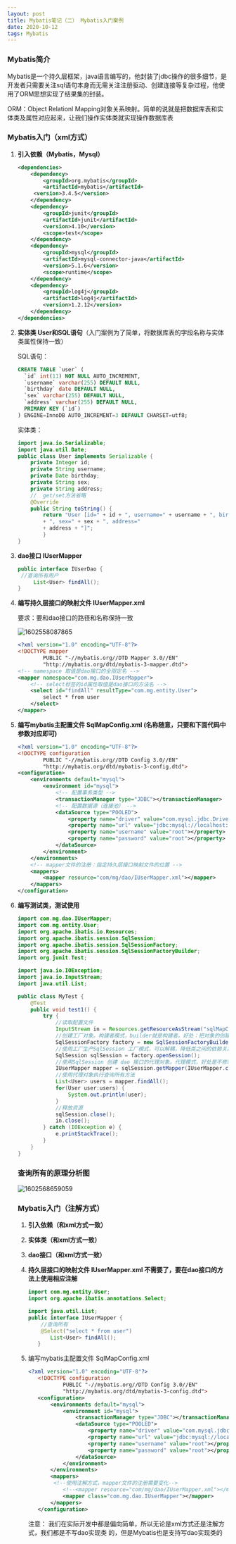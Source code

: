 ```yaml
---
layout: post
title: Mybatis笔记（二） Mybatis入门案例
date: 2020-10-12
tags: Mybatis
---
```


### Mybatis简介

Mybatis是一个持久层框架，java语言编写的，他封装了jdbc操作的很多细节，是开发者只需要关注sql语句本身而无需关注注册驱动、创建连接等复杂过程，他使用了ORM思想实现了结果集的封装。

 ORM：Object Relationl Mapping对象关系映射。简单的说就是把数据库表和实体类及属性对应起来，让我们操作实体类就实现操作数据库表

### Mybatis入门（xml方式）

1. **引入依赖（Mybatis，Mysql）**

   ```xml
   <dependencies>
       <dependency>
           <groupId>org.mybatis</groupId>
           <artifactId>mybatis</artifactId>
       	<version>3.4.5</version>
       </dependency>
       <dependency>
           <groupId>junit</groupId>
           <artifactId>junit</artifactId>
           <version>4.10</version>
           <scope>test</scope>
       </dependency>
       <dependency>
           <groupId>mysql</groupId>
           <artifactId>mysql-connector-java</artifactId>
           <version>5.1.6</version>
           <scope>runtime</scope>
       </dependency>
       <dependency>
           <groupId>log4j</groupId>
           <artifactId>log4j</artifactId>
           <version>1.2.12</version>
       </dependency>
   </dependencies>
   ```

2. **实体类 User和SQL语句**（入门案例为了简单，将数据库表的字段名称与实体类属性保持一致）

   SQL语句：

   ```sql
   CREATE TABLE `user` (
     `id` int(11) NOT NULL AUTO_INCREMENT,
     `username` varchar(255) DEFAULT NULL,
     `birthday` date DEFAULT NULL,
     `sex` varchar(255) DEFAULT NULL,
     `address` varchar(255) DEFAULT NULL,
     PRIMARY KEY (`id`)
   ) ENGINE=InnoDB AUTO_INCREMENT=3 DEFAULT CHARSET=utf8;
   ```

   实体类：

   ```java
   import java.io.Serializable;
   import java.util.Date;
   public class User implements Serializable {    
       private Integer id;
       private String username; 
       private Date birthday; 
       private String sex; 
       private String address;
       //  get/set方法省略
       @Override
       public String toString() {
           return "User [id=" + id + ", username=" + username + ", birthday=" + birthday
           + ", sex=" + sex + ", address="
           + address + "]";
           }
   }
   ```

3. **dao接口    IUserMapper**

   ```java
   public interface IUserDao {
   	//查询所有用户
    	List<User> findAll();
   } 
   ```

4. **编写持久层接口的映射文件 IUserMapper.xml**

   要求：要和dao接口的路径和名称保持一致

   ![1602558087865](\images\posts\mybatis\1.jpg)

   ```xml
   <?xml version="1.0" encoding="UTF-8"?>
   <!DOCTYPE mapper
           PUBLIC "-//mybatis.org//DTD Mapper 3.0//EN"
           "http://mybatis.org/dtd/mybatis-3-mapper.dtd">
   <!-- namespace 取值是dao接口的全限定名 -->
   <mapper namespace="com.mg.dao.IUserMapper">
       <!-- select标签的id属性取值是dao接口的方法名 -->
       <select id="findAll" resultType="com.mg.entity.User">
           select * from user
       </select>
   </mapper>
   ```

5. **编写mybatis主配置文件  SqlMapConfig.xml (名称随意，只要和下面代码中参数对应即可)**

   ```xml
   <?xml version="1.0" encoding="UTF-8"?>
   <!DOCTYPE configuration
           PUBLIC "-//mybatis.org//DTD Config 3.0//EN"
           "http://mybatis.org/dtd/mybatis-3-config.dtd">
   <configuration>
       <environments default="mysql">
           <environment id="mysql">
               <!-- 配置事务类型 -->
               <transactionManager type="JDBC"></transactionManager>
               <!-- 配置数据源（连接池） -->
               <dataSource type="POOLED">
                   <property name="driver" value="com.mysql.jdbc.Driver"></property>
                   <property name="url" value="jdbc:mysql://localhost:3306/mybatis"></property>
                   <property name="username" value="root"></property>
                   <property name="password" value="root"></property>
               </dataSource>
           </environment>
       </environments>
       <!-- mapper文件的注册：指定持久层接口映射文件的位置 -->
       <mappers>
           <mapper resource="com/mg/dao/IUserMapper.xml"></mapper>
       </mappers>
   </configuration>
   ```

6. **编写测试类，测试使用**

   ```java
   import com.mg.dao.IUserMapper;
   import com.mg.entity.User;
   import org.apache.ibatis.io.Resources;
   import org.apache.ibatis.session.SqlSession;
   import org.apache.ibatis.session.SqlSessionFactory;
   import org.apache.ibatis.session.SqlSessionFactoryBuilder;
   import org.junit.Test;
   
   import java.io.IOException;
   import java.io.InputStream;
   import java.util.List;
   
   public class MyTest {
       @Test
       public void test1() {
           try {
               //读取配置文件
               InputStream in = Resources.getResourceAsStream("sqlMapConfig.xml");
               //创建工厂对象。构建者模式，builder就是构建者。好处：把对象的创建细节隐藏，使用者直接调用方			  法即可拿到对象
               SqlSessionFactory factory = new SqlSessionFactoryBuilder().build(in);
               //使用工厂生产SqlSession 工厂模式，可以解耦，降低类之间的依赖关系
               SqlSession sqlSession = factory.openSession();
               //使用SqlSession 创建 dao 接口的代理对象。代理模式，好处是不修改源码的基础上对已有方法增强
               IUserMapper mapper = sqlSession.getMapper(IUserMapper.class);
               //使用代理对象执行查询所有方法
               List<User> users = mapper.findAll();
               for(User user:users) {
                   System.out.println(user);
               }
               //释放资源
               sqlSession.close();
               in.close();
           } catch (IOException e) {
               e.printStackTrace();
           }
       }
   }
   ```

   

   ### 查询所有的原理分析图

   ![1602568659059](\images\posts\mybatis\2.jpg)

   

   ### Mybatis入门（注解方式）

   1. **引入依赖（和xml方式一致）**

   2. **实体类（和xml方式一致）**

   3. **dao接口（和xml方式一致）**
   
   4. **持久层接口的映射文件 IUserMapper.xml  不需要了，要在dao接口的方法上使用相应注解**
   
      ```java
      import com.mg.entity.User;
      import org.apache.ibatis.annotations.Select;
      
      import java.util.List;
      public interface IUserMapper {
          //查询所有
          @Select("select * from user")
             List<User> findAll();
         }
      ```
   
   5. 编写mybatis主配置文件  SqlMapConfig.xml
   
      ```xml
      <?xml version="1.0" encoding="UTF-8"?>
         <!DOCTYPE configuration
                 PUBLIC "-//mybatis.org//DTD Config 3.0//EN"
                 "http://mybatis.org/dtd/mybatis-3-config.dtd">
         <configuration>
             <environments default="mysql">
                 <environment id="mysql">
                     <transactionManager type="JDBC"></transactionManager>
                     <dataSource type="POOLED">
                         <property name="driver" value="com.mysql.jdbc.Driver"></property>
                         <property name="url" value="jdbc:mysql://localhost:3306/mybatis"></property>
                         <property name="username" value="root"></property>
                         <property name="password" value="root"></property>
                     </dataSource>
                 </environment>
             </environments>
             <mappers>
              <!--使用注解方式，mapper文件的注册需要变化-->
                 <!--<mapper resource="com/mg/dao/IUserMapper.xml"></mapper>-->
                 <mapper class="com.mg.dao.IUserMapper"></mapper>
             </mappers>
         </configuration>
      ```
   
         注意： 我们在实际开发中都是偏向简单，所以无论是xml方式还是注解方式，我们都是不写dao实现类				的，但是Mybatis也是支持写dao实现类的